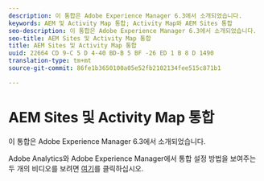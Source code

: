 ```yaml
---
description: 이 통합은 Adobe Experience Manager 6.3에서 소개되었습니다.
keywords: AEM 및 Activity Map 통합; Activity Map와 AEM Sites 통합
seo-description: 이 통합은 Adobe Experience Manager 6.3에서 소개되었습니다.
seo-title: AEM Sites 및 Activity Map 통합
title: AEM Sites 및 Activity Map 통합
uuid: 22664 CD 9-C 5 D 4-40 BD-B 5 BF -26 ED 1 B 8 D 1490
translation-type: tm+mt
source-git-commit: 86fe1b3650100a05e52fb2102134fee515c871b1

---
```



# AEM Sites 및 Activity Map 통합

이 통합은 Adobe Experience Manager 6.3에서 소개되었습니다.

Adobe Analytics와 Adobe Experience Manager에서 통합 설정 방법을 보여주는 두 개의 비디오를 보려면 [여기](https://helpx.adobe.com/experience-manager/kt/sites/using/activity-map-feature-video-setup.html)를 클릭하십시오.
